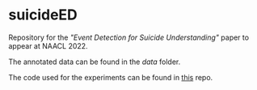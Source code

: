 # suicideED

Repository for the *"Event Detection for Suicide Understanding"* paper to appear at NAACL 2022.

The annotated data can be found in the *data* folder.

The code used for the experiments can be found in [this](https://github.com/laiviet/ed-gated-gcn) repo.
